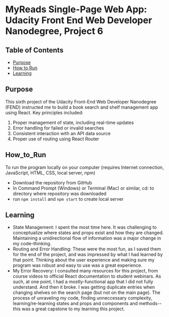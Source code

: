 MyReads Single-Page Web App: Udacity Front End Web Developer Nanodegree, Project 6
======================================================================

## Table of Contents

* [Purpose](#purpose)
* [How to Run](#how_to_run)
* [Learning](#learning)


## Purpose

This sixth project of the Udacity Front-End Web Developer Nanodegree (FEND) instructed me to build a book search and shelf management app using React. Key principles included:
1. Proper management of state, including real-time updates
2. Error handling for failed or invalid searches
3. Consistent interaction with an API data source
4. Proper use of routing using React Router


## How_to_Run

To run the program locally on your computer (requires Internet connection, JavaScript, HTML, CSS, local server, npm)
* Download the repository from GitHub
* In Command Prompt (Windows) or Terminal (Mac) or similar, cd: to directory where repository was downloaded
* run `npm install` and `npm start` to create local server


## Learning

* State Management: I spent the most time here. It was challenging to conceptualize where states and props exist and how they are changed. Maintaining a unidirectional flow of information was a major change in my code-thinking. 
* Routing and Error Handling: These were the most fun, as I saved them for the end of the project, and was impressed by what I had learned by that point. Thinking about the user experience and making sure my program was robust and easy to use was a great experience.
* My Error Recovery: I consulted many resources for this project, from course videos to official React documentation to student webinars. As such, at one point, I had a mostly-functional app that I did not fully understand. And then it broke. I was getting duplicate entries when changing shelves on the search page (but not on the main page). The process of unraveling my code, finding unneccessary complexity, learning/re-learning states and props and components and methods--this was a great capstone to my learning this project.
